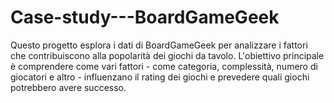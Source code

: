 # Case-study---BoardGameGeek
Questo progetto esplora i dati di BoardGameGeek per analizzare i fattori che contribuiscono alla popolarità dei giochi da tavolo. L'obiettivo principale è comprendere come vari fattori - come categoria, complessità, numero di giocatori e altro - influenzano il rating dei giochi e prevedere quali giochi potrebbero avere successo.
